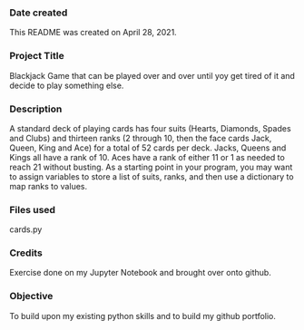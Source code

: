 ### Date created
This README was created on April 28, 2021.

### Project Title
Blackjack Game that can be played over and over until yoy get tired of it and decide to play something else.

### Description
A standard deck of playing cards has four suits (Hearts, Diamonds, Spades and Clubs) and thirteen ranks (2 through 10, then the face cards Jack, Queen, King and Ace) for a total of 52 cards per deck. Jacks, Queens and Kings all have a rank of 10. Aces have a rank of either 11 or 1 as needed to reach 21 without busting. As a starting point in your program, you may want to assign variables to store a list of suits, ranks, and then use a dictionary to map ranks to values.

### Files used
cards.py

### Credits
Exercise done on my Jupyter Notebook and brought over onto github.

### Objective 
To build upon my existing python skills and to build my github portfolio.